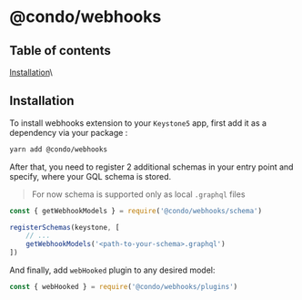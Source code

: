 # @condo/webhooks

## Table of contents
[Installation](#installation)\

## Installation
To install webhooks extension to your `Keystone5` app, first add it as a dependency via your package :
```bash
yarn add @condo/webhooks
```

After that, you need to register 2 additional schemas in your entry point 
and specify, where your GQL schema is stored.
> For now schema is supported only as local `.graphql` files
```javascript
const { getWebhookModels } = require('@condo/webhooks/schema')

registerSchemas(keystone, [
    // ...
    getWebhookModels('<path-to-your-schema>.graphql')
])
```

And finally, add `webHooked` plugin to any desired model:
```javascript
const { webHooked } = require('@condo/webhooks/plugins')
```
